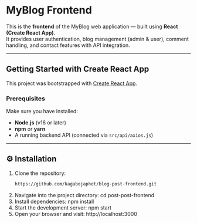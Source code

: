 # MyBlog Frontend

This is the **frontend** of the MyBlog web application — built using **React (Create React App)**.  
It provides user authentication, blog management (admin & user), comment handling, and contact features with API integration.

---

## Getting Started with Create React App

This project was bootstrapped with [Create React App](https://github.com/facebook/create-react-app).

### Prerequisites

Make sure you have installed:

- **Node.js** (v16 or later)
- **npm** or **yarn**
- A running backend API (connected via `src/api/axios.js`)

---

## ⚙️ Installation

1. Clone the repository:
   ```bash
   https://github.com/kagabojaphet/blog-post-frontend.git
2. Navigate into the project directory:
   cd post-post-frontend
3. Install dependencies:
   npm install
4. Start the development server:
   npm start
5. Open your browser and visit:
   http://localhost:3000
